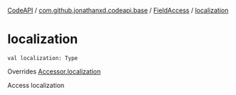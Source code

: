 [CodeAPI](../../index.md) / [com.github.jonathanxd.codeapi.base](../index.md) / [FieldAccess](index.md) / [localization](.)

# localization

`val localization: Type`

Overrides [Accessor.localization](../-accessor/localization.md)

Access localization

